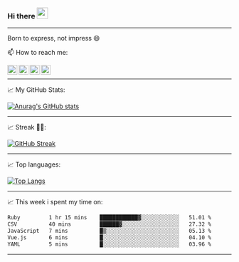 ### Hi there <img src="https://media.giphy.com/media/hvRJCLFzcasrR4ia7z/giphy.gif" width="25px">
---
Born to express, not impress 😄

📫 How to reach me: 

<a href="https://www.facebook.com/Locckhl">
  <img align="left" alt="Locckhl's Facebook" width="22px" src="https://cdn2.iconfinder.com/data/icons/social-media-2285/512/1_Facebook_colored_svg_copy-1024.png" />
</a>

<a href="https://www.facebook.com/messages/t/100005849329293">
  <img align="left" alt="Locckhl's Messenger" width="22px" src="https://cdn2.iconfinder.com/data/icons/social-media-2285/512/1_Messenger_colored_svg-1024.png" />
</a>

<a href="https://www.instagram.com/locckhl">
  <img align="left" alt="Locckhl's Instagram" width="22px" src="https://cdn3.iconfinder.com/data/icons/2018-social-media-logotypes/1000/2018_social_media_popular_app_logo_instagram-1024.png" />
</a>

<a href="mailto:locckhl123@gmail.com">
  <img align="left" alt="Locckhl's Mail" width="22px" src="https://cdn4.iconfinder.com/data/icons/logos-brands-in-colors/48/google-gmail-1024.png" />
</a>

<br />

---

📈 My GitHub Stats:

[![Anurag's GitHub stats](https://github-readme-stats.vercel.app/api?username=locckhl&show_icons=true&theme=dracula)](https://github.com/anuraghazra/github-readme-stats)

---
📈 Streak 💪💪:

[![GitHub Streak](http://github-readme-streak-stats.herokuapp.com?user=Locckhl&theme=dracula)](https://git.io/streak-stats)

---

📈 Top languages:

[![Top Langs](https://github-readme-stats.vercel.app/api/top-langs/?username=locckhl&langs_count=8&hide=html&layout=compact)](https://github.com/anuraghazra/github-readme-stats)

---

📈 This week i spent my time on:

<!--START_SECTION:waka-->

```txt
Ruby         1 hr 15 mins    ████████████▓░░░░░░░░░░░░   51.01 %
CSV          40 mins         ██████▓░░░░░░░░░░░░░░░░░░   27.32 %
JavaScript   7 mins          █▒░░░░░░░░░░░░░░░░░░░░░░░   05.13 %
Vue.js       6 mins          █░░░░░░░░░░░░░░░░░░░░░░░░   04.10 %
YAML         5 mins          █░░░░░░░░░░░░░░░░░░░░░░░░   03.96 %
```

<!--END_SECTION:waka-->

---

<!--
**locckhl/locckhl** is a ✨ _special_ ✨ repository because its `README.md` (this file) appears on your GitHub profile.

Here are some ideas to get you started:

- 🔭 I’m currently working on ...
- 🌱 I’m currently learning ...
- 👯 I’m looking to collaborate on ...
- 🤔 I’m looking for help with ...
- 💬 Ask me about ...
- 📫 How to reach me: ...
- 😄 Pronouns: ...
- ⚡ Fun fact: ...
-->
